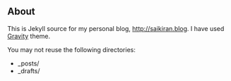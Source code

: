 ## About
This is Jekyll source for my personal blog, http://saikiran.blog.
I have used [Gravity][Gravity Home] theme.

You may not reuse the following directories:
* _posts/
* _drafts/

[Gravity Home]: https://github.com/hemangsk/Gravity
